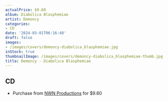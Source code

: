 ```yaml
---
actualPrice: $9.60
album: Diabolica Blasphemiae
artist: Demoncy
categories:
- CD
date: '2024-03-01T06:16:48'
draft: false
images:
- /images/covers/demoncy-diabolica_blasphemiae.jpg
inStock: true
thumbnailImage: /images/covers/demoncy-diabolica_blasphemiae-thumb.jpg
title: Demoncy - Diabolica Blasphemiae
---
```


## CD
* Purchase from [NWN Productions](http://shop.nwnprod.com/index.php?route=product/product&path=93&product_id=46787&sort=pd.name&order=ASC) for $9.60
